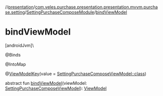 //[presentation](../../../index.md)/[com.veles.purchase.presentation.presentation.mvvm.purchase.setting](../index.md)/[SettingPurchaseComposeModule](index.md)/[bindViewModel](bind-view-model.md)

# bindViewModel

[androidJvm]\

@Binds

@IntoMap

@[ViewModelKey](../../com.veles.purchase.presentation.di.annotation.mapkey/-view-model-key/index.md)(value = [SettingPurchaseComposeViewModel::class](../-setting-purchase-compose-view-model/index.md))

abstract fun [bindViewModel](bind-view-model.md)(viewModel: [SettingPurchaseComposeViewModel](../-setting-purchase-compose-view-model/index.md)): [ViewModel](https://developer.android.com/reference/kotlin/androidx/lifecycle/ViewModel.html)
